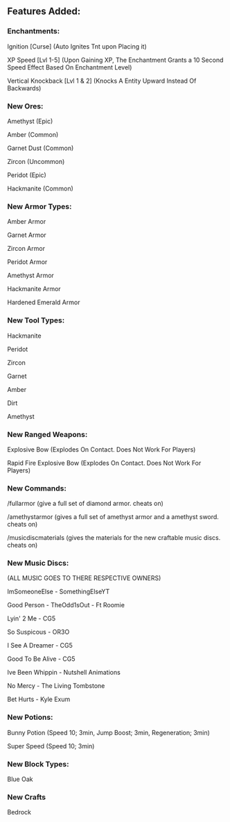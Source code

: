 ## Features Added:

### Enchantments:
Ignition [Curse] (Auto Ignites Tnt upon Placing it)

XP Speed [Lvl 1-5] (Upon Gaining XP, The Enchantment Grants a 10 Second Speed Effect Based On Enchantment Level)

Vertical Knockback [Lvl 1 & 2] (Knocks A Entity Upward Instead Of Backwards)



### New Ores:

Amethyst (Epic)

Amber (Common)

Garnet Dust (Common)

Zircon (Uncommon)

Peridot (Epic)

Hackmanite (Common)


### New Armor Types:

Amber Armor

Garnet Armor

Zircon Armor

Peridot Armor 

Amethyst Armor

Hackmanite Armor

Hardened Emerald Armor

### New Tool Types:

Hackmanite

Peridot

Zircon

Garnet

Amber

Dirt

Amethyst

### New Ranged Weapons:

Explosive Bow (Explodes On Contact. Does Not Work For Players)

Rapid Fire Explosive Bow (Explodes On Contact. Does Not Work For Players)


### New Commands:

/fullarmor (give a full set of diamond armor. cheats on)

/amethystarmor (gives a full set of amethyst armor and a amethyst sword. cheats on)

/musicdiscmaterials (gives the materials for the new craftable music discs. cheats on)


### New Music Discs:
(ALL MUSIC GOES TO THERE RESPECTIVE OWNERS)

ImSomeoneElse - SomethingElseYT

Good Person - TheOdd1sOut - Ft Roomie

Lyin' 2 Me - CG5

So Suspicous - OR3O

I See A Dreamer - CG5

Good To Be Alive - CG5

Ive Been Whippin - Nutshell Animations

No Mercy - The Living Tombstone

Bet Hurts - Kyle Exum


### New Potions:

Bunny Potion (Speed 10; 3min, Jump Boost; 3min, Regeneration; 3min)

Super Speed (Speed 10; 3min)

### New Block Types:

Blue Oak

### New Crafts

Bedrock

